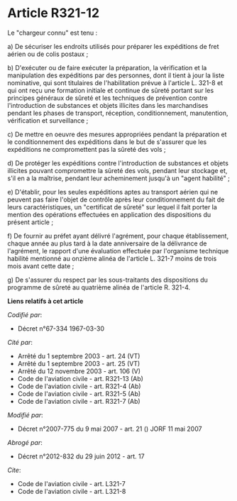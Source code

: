 # Article R321-12

Le "chargeur connu" est tenu :

a) De sécuriser les endroits utilisés pour préparer les expéditions de fret aérien ou de colis postaux ;

b) D'exécuter ou de faire exécuter la préparation, la vérification et la manipulation des expéditions par des personnes, dont
il tient à jour la liste nominative, qui sont titulaires de l'habilitation prévue à l'article L. 321-8 et qui ont reçu une
formation initiale et continue de sûreté portant sur les principes généraux de sûreté et les techniques de prévention contre
l'introduction de substances et objets illicites dans les marchandises pendant les phases de transport, réception,
conditionnement, manutention, vérification et surveillance ;

c) De mettre en oeuvre des mesures appropriées pendant la préparation et le conditionnement des expéditions dans le but de
s'assurer que les expéditions ne compromettent pas la sûreté des vols ;

d) De protéger les expéditions contre l'introduction de substances et objets illicites pouvant compromettre la sûreté des
vols, pendant leur stockage et, s'il en a la maîtrise, pendant leur acheminement jusqu'à un "agent habilité" ;

e) D'établir, pour les seules expéditions aptes au transport aérien qui ne peuvent pas faire l'objet de contrôle après leur
conditionnement du fait de leurs caractéristiques, un "certificat de sûreté" sur lequel il fait porter la mention des
opérations effectuées en application des dispositions du présent article ;

f) De fournir au préfet ayant délivré l'agrément, pour chaque établissement, chaque année au plus tard à la date anniversaire
de la délivrance de l'agrément, le rapport d'une évaluation effectuée par l'organisme technique habilité mentionné au onzième
alinéa de l'article L. 321-7 moins de trois mois avant cette date ;

g) De s'assurer du respect par les sous-traitants des dispositions du programme de sûreté au quatrième alinéa de l'article R.
321-4.

**Liens relatifs à cet article**

_Codifié par_:

  - Décret n°67-334 1967-03-30

_Cité par_:

  - Arrêté du 1 septembre 2003 - art. 24 (VT)
  - Arrêté du 1 septembre 2003 - art. 25 (VT)
  - Arrêté du 12 novembre 2003 - art. 106 (V)
  - Code de l'aviation civile - art. R321-13 (Ab)
  - Code de l'aviation civile - art. R321-4 (Ab)
  - Code de l'aviation civile - art. R321-5 (Ab)
  - Code de l'aviation civile - art. R321-7 (Ab)

_Modifié par_:

  - Décret n°2007-775 du 9 mai 2007 - art. 21 () JORF 11 mai 2007

_Abrogé par_:

  - Décret n°2012-832 du 29 juin 2012 - art. 17

_Cite_:

  - Code de l'aviation civile - art. L321-7
  - Code de l'aviation civile - art. L321-8
